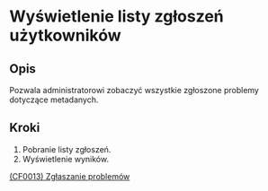 # Wyświetlenie listy zgłoszeń użytkowników

## Opis
Pozwala administratorowi zobaczyć wszystkie zgłoszone problemy dotyczące metadanych.

## Kroki
1. Pobranie listy zgłoszeń.
2. Wyświetlenie wyników.

[(CF0013) Zgłaszanie problemów](../../3.wizja.systemu/3.3.cechy.funkcjonalne/cechy.funkcjonalne/CF0013.md)